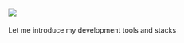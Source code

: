 # <img src="https://capsule-render.vercel.app/api?type=transparent&color=gradient&height=80&section=header&text=Welcome%20to%20JakeLee's%20GitHub&fontSize=60" />
Let me introduce my development tools and stacks

